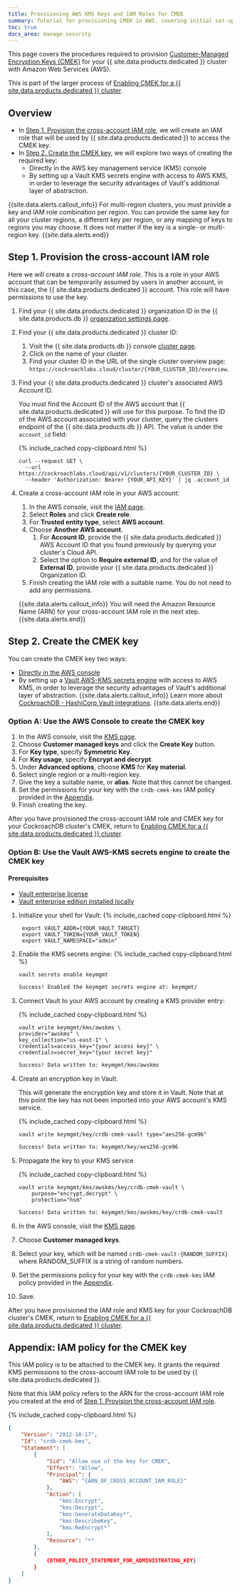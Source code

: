 ```yaml
---
title: Provisioning AWS KMS Keys and IAM Roles for CMEK
summary: Tutorial for provisioning CMEK in AWS, covering initial set-up, revocation, and recovery scenarios.
toc: true
docs_area: manage.security
---
```


This page covers the procedures required to provision [Customer-Managed Encryption Keys (CMEK)](cmek.html) for your {{ site.data.products.dedicated }} cluster with Amazon Web Services (AWS).

This is part of the larger process of [Enabling CMEK for a {{ site.data.products.dedicated }} cluster](managing-cmek.html#enable-cmek).

## Overview

- In [Step 1. Provision the cross-account IAM role](#step-1-provision-the-cross-account-iam-role), we will create an IAM role that will be used by {{ site.data.products.dedicated }} to access the CMEK key.
- In [Step 2. Create the CMEK key](#step-2-create-the-cmek-key), we will explore two ways of creating the required key:
	- Directly in the AWS key management service (KMS) console
	- By setting up a Vault KMS secrets engine with access to AWS KMS, in order to leverage the security advantages of Vault's additional layer of abstraction.

{{site.data.alerts.callout_info}}
For multi-region clusters, you must provide a key and IAM role combination per region. You can provide the same key for all your cluster regions, a different key per region, or any mapping of keys to regions you may choose. It does not matter if the key is a single- or multi-region key.
{{site.data.alerts.end}}

## Step 1. Provision the cross-account IAM role

Here we will create a *cross-account IAM role*. This is a role in your AWS account that can be temporarily assumed by users in another account, in this case, the {{ site.data.products.dedicated }} account. This role will have permissions to use the key.

1. Find your {{ site.data.products.dedicated }} organization ID in the {{ site.data.products.db }} [organization settings page](https://cockroachlabs.cloud/settings).

1. Find your {{ site.data.products.dedicated }} cluster ID:

	1. Visit the {{ site.data.products.db }} console [cluster page](https://cockroachlabs.cloud/clusters).
	1. Click on the name of your cluster.
	1. Find your cluster ID in the URL of the single cluster overview page: `https://cockroachlabs.cloud/cluster/{YOUR_CLUSTER_ID}/overview`.

1. Find your {{ site.data.products.dedicated }} cluster's associated  AWS Account ID.

	You must find the Account ID of the AWS account that {{ site.data.products.dedicated }} will use for this purpose. To find the ID of the AWS account associated with your cluster, query the clusters endpoint of the {{ site.data.products.db }} API. The value is under the `account_id` field:

	{% include_cached copy-clipboard.html %}
	~~~shell
	curl --request GET \
	  --url https://cockroachlabs.cloud/api/v1/clusters/{YOUR_CLUSTER_ID} \
	  --header 'Authorization: Bearer {YOUR_API_KEY}' | jq .account_id
	~~~

1.  Create a cross-account IAM role in your AWS account:

	1. In the AWS console, visit the [IAM page](https://console.aws.amazon.com/iam/).
	1. Select **Roles** and click **Create role**.
	1. For **Trusted entity type**, select **AWS account**.
	1. Choose **Another AWS account**.
		1. For **Account ID**, provide the {{ site.data.products.dedicated }} AWS Account ID that you found previously by querying your cluster's Cloud API.
		1. Select the option to **Require external ID**, and for the value of **External ID**, provide your {{ site.data.products.dedicated }} Organization ID.
	1. Finish creating the IAM role with a suitable name. You do not need to add any permissions.

	{{site.data.alerts.callout_info}}
	You will need the Amazon Resource Name (ARN) for your cross-account IAM role in the next step.
	{{site.data.alerts.end}}

## Step 2. Create the CMEK key

You can create the CMEK key two ways:

- [Directly in the AWS console](#option-a-use-the-aws-console-to-create-the-cmek-key)
- By setting up a [Vault AWS-KMS secrets engine](#option-b-use-the-vault-aws-kms-secrets-engine-to-create-the-cmek-key) with access to AWS KMS, in order to leverage the security advantages of Vault's additional layer of abstraction.
		{{site.data.alerts.callout_info}}
		Learn more about [CockroachDB - HashiCorp Vault integrations](../{{site.current_cloud_version}}/hashicorp-integration.html).
		{{site.data.alerts.end}}

### Option A: Use the AWS Console to create the CMEK key
1. In the AWS console, visit the [KMS page](https://console.aws.amazon.com/kms/).
1. Choose **Customer managed keys** and click the **Create Key** button.
1. For **Key type**, specify **Symmetric Key**.
1. For **Key usage**, specify **Encrypt and decrypt**.
1. Under **Advanced options**, choose **KMS** for **Key material**.
1. Select single region or a multi-region key.
1. Give the key a suitable name, or **alias**. Note that this cannot be changed.
1. Set the permissions for your key with the `crdb-cmek-kms` IAM policy provided in the [Appendix](#appendix-iam-policy-for-the-cmek-key).
1. Finish creating the key.

After you have provisioned the cross-account IAM role and CMEK key for your CockroachDB cluster's CMEK, return to [Enabling CMEK for a {{ site.data.products.dedicated }} cluster](managing-cmek.html#step-4-activate-cmek-for-your-cockroachdb-dedicated-cluster).

### Option B: Use the Vault AWS-KMS secrets engine to create the CMEK key

#### Prerequisites

- [Vault enterprise license](https://www.vaultproject.io/docs/enterprise)
- [Vault enterprise edition installed locally](https://learn.hashicorp.com/tutorials/nomad/hashicorp-enterprise-license?in=vault/enterprise)

1. Initialize your shell for Vault:
	{% include_cached copy-clipboard.html %}
	~~~shell
	 export VAULT_ADDR={YOUR_VAULT_TARGET}
	 export VAULT_TOKEN={YOUR_VAULT_TOKEN}
	 export VAULT_NAMESPACE="admin"
	~~~
1. Enable the KMS secrets engine:
	{% include_cached copy-clipboard.html %}
	~~~shell
	vault secrets enable keymgmt
	~~~
	~~~txt
	Success! Enabled the keymgmt secrets engine at: keymgmt/
	~~~
1. Connect Vault to your AWS account by creating a KMS provider entry:

	{% include_cached copy-clipboard.html %}
	~~~shell
	vault write keymgmt/kms/awskms \
    provider="awskms" \
    key_collection="us-east-1" \
    credentials=access_key="{your access key}" \
    credentials=secret_key="{your secret key}"
	~~~

	~~~txt
	Success! Data written to: keymgmt/kms/awskms
	~~~

1. Create an encryption key in Vault.

	This will generate the encryption key and store it in Vault. Note that at this point the key has not been imported into your AWS account's KMS service.

	{% include_cached copy-clipboard.html %}
	~~~shell
	vault write keymgmt/key/crdb-cmek-vault type="aes256-gcm96"
	~~~

	~~~txt
	Success! Data written to: keymgmt/key/aes256-gcm96
	~~~

1. Propagate the key to your KMS service

	{% include_cached copy-clipboard.html %}
	~~~shell
	vault write keymgmt/kms/awskms/key/crdb-cmek-vault \
	    purpose="encrypt,decrypt" \
	    protection="hsm"
	~~~

	~~~txt
	Success! Data written to: keymgmt/kms/awskms/key/crdb-cmek-vault
	~~~
1. In the AWS console, visit the [KMS page](https://console.aws.amazon.com/kms/).
1. Choose **Customer managed keys**.
1. Select your key, which will be named `crdb-cmek-vault-{RANDOM_SUFFIX}` where RANDOM_SUFFIX is a string of random numbers.
1. Set the permissions policy for your key with the `crdb-cmek-kms` IAM policy provided in the [Appendix](#appendix-iam-policy-for-the-cmek-key).
1. Save.

After you have provisioned the IAM role and KMS key for your CockroachDB cluster's CMEK, return to [Enabling CMEK for a {{ site.data.products.dedicated }} cluster](managing-cmek.html#step-4-activate-cmek-for-your-cockroachdb-dedicated-cluster).

## Appendix: IAM policy for the CMEK key

This IAM policy is to be attached to the CMEK key. It grants the required KMS permissions to the cross-account IAM role to be used by {{ site.data.products.dedicated }}.

Note that this IAM policy refers to the ARN for the cross-account IAM role you created at the end of [Step 1. Provision the cross-account IAM role](#step-1-provision-the-cross-account-iam-role).

{% include_cached copy-clipboard.html %}
~~~json
{
	"Version": "2012-10-17",
	"Id": "crdb-cmek-kms",
	"Statement": [
	    {
	        "Sid": "Allow use of the key for CMEK",
	        "Effect": "Allow",
	        "Principal": {
	            "AWS": "{ARN_OF_CROSS_ACCOUNT_IAM_ROLE}"
	        },
	        "Action": [
	            "kms:Encrypt",
	            "kms:Decrypt",
	            "kms:GenerateDataKey*",
	            "kms:DescribeKey",
	            "kms:ReEncrypt*"
	        ],
	        "Resource": "*"
	    },
	    {
			{OTHER_POLICY_STATEMENT_FOR_ADMINISTRATING_KEY}
	    }
	]
}

~~~
